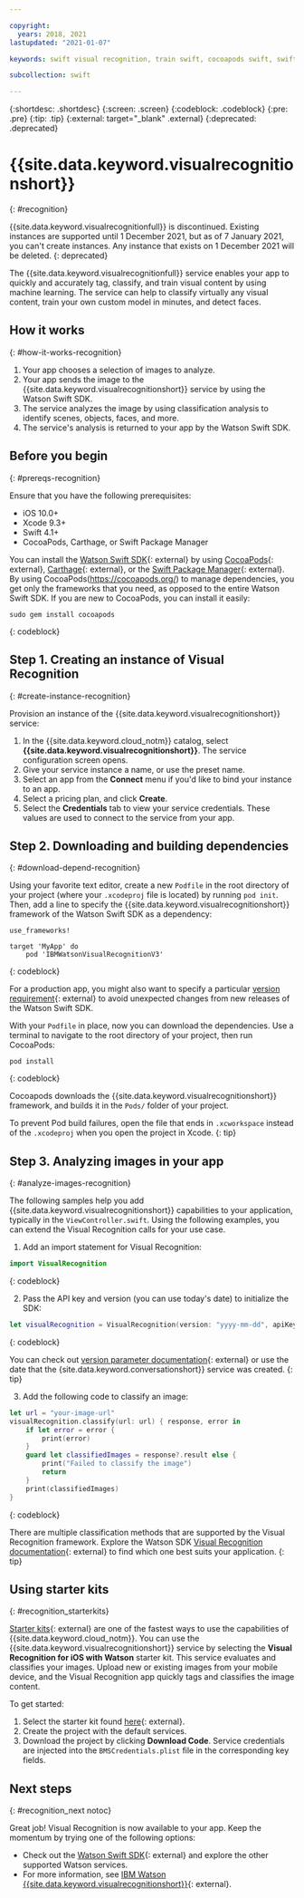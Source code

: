 ```yaml
---

copyright:
  years: 2018, 2021
lastupdated: "2021-01-07"

keywords: swift visual recognition, train swift, cocoapods swift, swift sdk install, starter kit watson swift, image swift classify, machine learning swift

subcollection: swift

---
```


{:shortdesc: .shortdesc}
{:screen: .screen}
{:codeblock: .codeblock}
{:pre: .pre}
{:tip: .tip}
{:external: target="_blank" .external}
{:deprecated: .deprecated}

# {{site.data.keyword.visualrecognitionshort}}
{: #recognition}

{{site.data.keyword.visualrecognitionfull}} is discontinued. Existing instances are supported until 1 December 2021, but as of 7 January 2021, you can't create instances. Any instance that exists on 1 December 2021 will be deleted. {: deprecated}

The {{site.data.keyword.visualrecognitionfull}} service enables your app to quickly and accurately tag, classify, and train visual content by using machine learning. The service can help to classify virtually any visual content, train your own custom model in minutes, and detect faces.

## How it works
{: #how-it-works-recognition}

1. Your app chooses a selection of images to analyze.
2. Your app sends the image to the {{site.data.keyword.visualrecognitionshort}} service by using the Watson Swift SDK.
3. The service analyzes the image by using classification analysis to identify scenes, objects, faces, and more.
4. The service's analysis is returned to your app by the Watson Swift SDK.

## Before you begin
{: #prereqs-recognition}

Ensure that you have the following prerequisites:

* iOS 10.0+
* Xcode 9.3+
* Swift 4.1+
* CocoaPods, Carthage, or Swift Package Manager

You can install the [Watson Swift SDK](https://github.com/watson-developer-cloud/swift-sdk){: external} by using [CocoaPods](https://github.com/watson-developer-cloud/swift-sdk#cocoapods){: external}, [Carthage](https://github.com/watson-developer-cloud/swift-sdk#carthage){: external}, or the [Swift Package Manager](https://github.com/watson-developer-cloud/swift-sdk#swift-package-manager){: external}. By using CocoaPods(https://cocoapods.org/) to manage dependencies, you get only the frameworks that you need, as opposed to the entire Watson Swift SDK. If you are new to CocoaPods, you can install it easily:
```console
sudo gem install cocoapods
```
{: codeblock}

## Step 1. Creating an instance of Visual Recognition
{: #create-instance-recognition}

Provision an instance of the {{site.data.keyword.visualrecognitionshort}} service:

1. In the {{site.data.keyword.cloud_notm}} catalog, select **{{site.data.keyword.visualrecognitionshort}}**. The service configuration screen opens.
2. Give your service instance a name, or use the preset name.
3. Select an app from the **Connect** menu if you'd like to bind your instance to an app.
4. Select a pricing plan, and click **Create**.
5. Select the **Credentials** tab to view your service credentials. These values are used to connect to the service from your app.

## Step 2. Downloading and building dependencies
{: #download-depend-recognition}

Using your favorite text editor, create a new `Podfile` in the root directory of your project (where your `.xcodeproj` file is located) by running `pod init`. Then, add a line to specify the {{site.data.keyword.visualrecognitionshort}} framework of the Watson Swift SDK as a dependency:

```pod
use_frameworks!

target 'MyApp' do
    pod 'IBMWatsonVisualRecognitionV3'
```
{: codeblock}

For a production app, you might also want to specify a particular [version requirement](https://guides.cocoapods.org/using/the-podfile.html#specifying-pod-versions){: external} to avoid unexpected changes from new releases of the Watson Swift SDK.

With your `Podfile` in place, now you can download the dependencies. Use a terminal to navigate to the root directory of your project, then run CocoaPods:

```console
pod install
```
{: codeblock}

Cocoapods downloads the {{site.data.keyword.visualrecognitionshort}} framework, and builds it in the `Pods/` folder of your project.

To prevent Pod build failures, open the file that ends in `.xcworkspace` instead of the `.xcodeproj` when you open the project in Xcode.
{: tip}

## Step 3. Analyzing images in your app
{: #analyze-images-recognition}

The following samples help you add {{site.data.keyword.visualrecognitionshort}} capabilities to your application, typically in the `ViewController.swift`. Using the following examples, you can extend the Visual Recognition calls for your use case.

1. Add an import statement for Visual Recognition:
  ```swift
  import VisualRecognition
  ```
  {: codeblock}

2. Pass the API key and version (you can use today's date) to initialize the SDK:
  ```swift
  let visualRecognition = VisualRecognition(version: "yyyy-mm-dd", apiKey: "your-api-key")
  ```
  {: codeblock}

  You can check out [version parameter documentation](https://{DomainName}/apidocs/visual-recognition#versioning){: external} or use the date that the {site.data.keyword.conversationshort}} service was created.
  {: tip}

3. Add the following code to classify an image:
  ```swift
  let url = "your-image-url"
  visualRecognition.classify(url: url) { response, error in
      if let error = error {
          print(error)
      }
      guard let classifiedImages = response?.result else {
          print("Failed to classify the image")
          return
      }
      print(classifiedImages)
  }
  ```
  {: codeblock}

There are multiple classification methods that are supported by the Visual Recognition framework. Explore the Watson SDK [Visual Recognition documentation](https://watson-developer-cloud.github.io/swift-sdk/services/VisualRecognitionV3/index.html){: external} to find which one best suits your application.
{: tip}

## Using starter kits
{: #recognition_starterkits}

[Starter kits](https://{DomainName}/developer/appledevelopment/starter-kits){: external} are one of the fastest ways to use the capabilities of {{site.data.keyword.cloud_notm}}. You can use the {{site.data.keyword.visualrecognitionshort}} service by selecting the **Visual Recognition for iOS with Watson** starter kit. This service evaluates and classifies your images. Upload new or existing images from your mobile device, and the Visual Recognition app quickly tags and classifies the image content.

To get started:
1. Select the starter kit found [here](https://{DomainName}/developer/appledevelopment/starter-kits/visual-recognition-for-ios-with-watson){: external}.
2. Create the project with the default services.
3. Download the project by clicking **Download Code**. Service credentials are injected into the `BMSCredentials.plist` file in the corresponding key fields.

## Next steps
{: #recognition_next notoc}

Great job! Visual Recognition is now available to your app. Keep the momentum by trying one of the following options:
* Check out the [Watson Swift SDK](https://github.com/watson-developer-cloud/swift-sdk){: external} and explore the other supported Watson services.
* For more information, see [IBM Watson {{site.data.keyword.visualrecognitionshort}}](https://www.ibm.com/watson/services/visual-recognition/){: external}.

